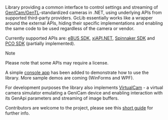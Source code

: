 Library providing a common interface to control settings and streaming of [GenICam/GenTL](https://www.emva.org/standards-technology/genicam/)-standardized cameras in .NET, using underlying APIs from supported third-party providers.
GcLib essentially works like a wrapper around the external APIs, hiding their specific implementations and enabling the same code to be used regardless of the camera or vendor.

Currently supported APIs are: 
[eBUS SDK](https://www.pleora.com/machine-vision-connectivity/ebus-sdk/),
[xiAPI.NET](https://www.ximea.com/support/wiki/apis/xiAPINET),
[Spinnaker SDK](https://www.teledynevisionsolutions.com/products/spinnaker-sdk/?model=Spinnaker%20SDK&vertical=machine%20vision&segment=iis) and
[PCO SDK](https://www.excelitas.com/product/pco-software-development-kits) (partially implemented). 

> [!NOTE]
> Please note that some APIs may require a license.

A simple [console app](samples/GcLib.Samples.ConsoleApp) has been added to demonstrate how to use the library. More sample demos are coming (WinForms and WPF).

For development purposes the library also implements [VirtualCam](src/APIs/VirtualCam) - a virtual camera simulator emulating a GeniCam device and enabling interaction with its GenApi parameters and streaming of image buffers.

Contributors are welcome to the project, please see this [short guide](CONTRIBUTING.md) for further info.
